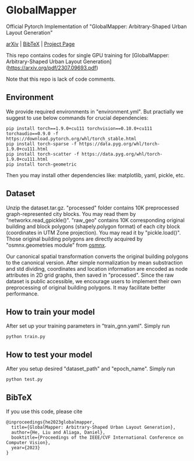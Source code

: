 # GlobalMapper
Official Pytorch Implementation of "GlobalMapper: Arbitrary-Shaped Urban Layout Generation"

[arXiv](https://arxiv.org/abs/2307.09693) | [BibTeX](#bibtex) | [Project Page](https://arking1995.github.io/GlobalMapper/)

This repo contains codes for single GPU training for 
[GlobalMapper: Arbitrary-Shaped Urban Layout Generation] (https://arxiv.org/pdf/2307.09693.pdf)

Note that this repo is lack of code comments.


## Environment
We provide required environments in "environment.yml". But practially we suggest to use below commands for crucial dependencies:
```
pip install torch==1.9.0+cu111 torchvision==0.10.0+cu111 torchaudio==0.9.0 -f https://download.pytorch.org/whl/torch_stable.html
pip install torch-sparse -f https://data.pyg.org/whl/torch-1.9.0+cu111.html
pip install torch-scatter -f https://data.pyg.org/whl/torch-1.9.0+cu111.html
pip install torch-geometric
```
Then you may install other dependencies like: matplotlib, yaml, pickle, etc.

## Dataset
Unzip the dataset.tar.gz. "processed" folder contains 10K preprocessed graph-represented city blocks. You may read them by "networkx.read_gpickle()". "raw_geo" contains 10K corresponding original building and block polygons (shapely.polygon format) of each city block (coordinates in UTM Zone projection). You may read it by "pickle.load()". Those original building polygons are directly acquired by "osmnx.geometries module" from [osmnx](https://osmnx.readthedocs.io/en/stable/user-reference.html).

Our canonical spatial transformation converts the original building polygons to the canonical version. After simple normalization by mean substraction and std dividing, coordinates and location information are encoded as node attributes in 2D grid graphs, then saved in "processed". Since the raw dataset is public accessible, we encourage users to implement their own preprocessing of original building polygons. It may facilitate better performance.


## How to train your model
After set up your training parameters in "train_gnn.yaml". Simply run
```
python train.py
```


## How to test your model
After you setup desired "dataset_path" and "epoch_name". Simply run
```
python test.py
```


## BibTeX

If you use this code, please cite
```text
@inproceedings{he2023globalmapper,
  title={GlobalMapper: Arbitrary-Shaped Urban Layout Generation},
  author={He, Liu and Aliaga, Daniel},
  booktitle={Proceedings of the IEEE/CVF International Conference on Computer Vision},
  year={2023}
}
```

